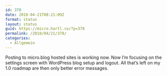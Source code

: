 ```yaml
---
id: 378
date: 2018-04-21T08:21:09Z
format: status
layout: status
guid: https://micro.hartl.co/?p=378
permalink: /2018/04/21/378/
categories:
  - Allgemein
---
```

Posting to micro.blog hosted sites is working now. Now I’m focusing on the settings screen with WordPress blog setup and logout. All that’s left on my 1.0 roadmap are then only better error messages.